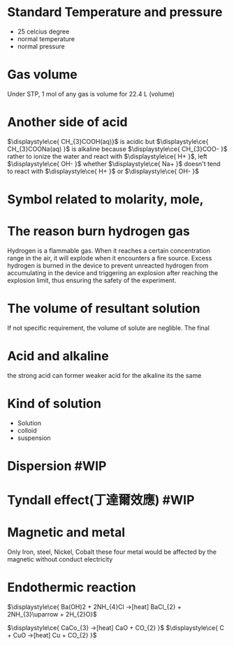 # Standard Temperature and pressure
- 25 celcius degree
- normal temperature 
- normal pressure

# Gas volume
Under STP,  1 mol of any gas is volume for 22.4 L (volume)


# Another side of acid 
$\displaystyle\ce{ CH_{3}COOH(aq)}$ is acidic 
but $\displaystyle\ce{ CH_{3}COONa(aq) }$ is alkaline 
because $\displaystyle\ce{ CH_{3}COO- }$ rather to ionize the water and react with $\displaystyle\ce{ H+ }$, left $\displaystyle\ce{ OH- }$
whether $\displaystyle\ce{ Na+ }$ doesn't tend to react with $\displaystyle\ce{ H+ }$ or $\displaystyle\ce{ OH- }$



# Symbol related to molarity, mole, 




# The reason burn hydrogen gas 
Hydrogen is a flammable gas. When it reaches a certain concentration range in the air, it will explode when it encounters a fire source. Excess hydrogen is burned in the device to prevent unreacted hydrogen from accumulating in the device and triggering an explosion after reaching the explosion limit, thus ensuring the safety of the experiment.


# The volume of resultant solution
If not specific requirement, the volume of solute are neglible. The final 


# Acid and alkaline 
the strong acid can former weaker acid 
for the alkaline 
its the same


# Kind of solution

- Solution 
- colloid 
- suspension

# Dispersion #WIP

# Tyndall effect(丁達爾效應) #WIP 

# Magnetic and metal
Only Iron, steel, Nickel, Cobalt these four metal would be affected by the magnetic without conduct electricity



# Endothermic reaction
$\displaystyle\ce{ Ba(OH)2  + 2NH_{4}Cl ->[heat] BaCl_{2} + 2NH_{3}\uparrow  + 2H_{2}O}$

$\displaystyle\ce{ CaCo_{3} ->[heat] CaO + CO_{2} }$
$\displaystyle\ce{ C + CuO ->[heat] Cu + CO_{2} }$
